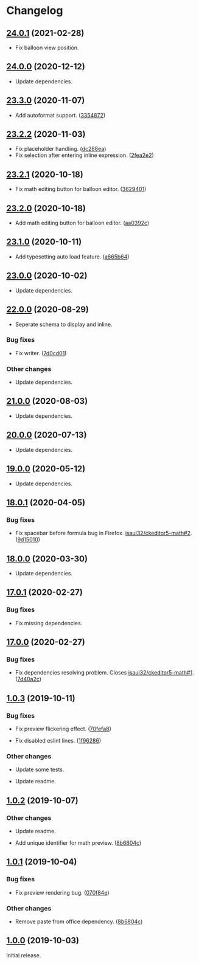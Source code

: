 Changelog
=========

## [24.0.1](https://github.com/isaul32/ckeditor5-math/compare/v24.0.0...24.0.1) (2021-02-28)

* Fix balloon view position.

## [24.0.0](https://github.com/isaul32/ckeditor5-math/compare/v23.3.0...24.0.0) (2020-12-12)

* Update dependencies.

## [23.3.0](https://github.com/isaul32/ckeditor5-math/compare/v23.2.2...23.3.0) (2020-11-07)

* Add autoformat support. ([3354872](https://github.com/isaul32/ckeditor5-math/commit/3354872))


## [23.2.2](https://github.com/isaul32/ckeditor5-math/compare/v23.2.1...23.2.2) (2020-11-03)

* Fix placeholder handling. ([dc288ea](https://github.com/isaul32/ckeditor5-math/commit/dc288ea))
* Fix selection after entering inline expression. ([2fea2e2](https://github.com/isaul32/ckeditor5-math/commit/2fea2e2))

## [23.2.1](https://github.com/isaul32/ckeditor5-math/compare/v23.2.0...23.2.1) (2020-10-18)

* Fix math editing button for balloon editor. ([3629401](https://github.com/isaul32/ckeditor5-math/commit/3629401))

## [23.2.0](https://github.com/isaul32/ckeditor5-math/compare/v23.1.0...23.2.0) (2020-10-18)

* Add math editing button for balloon editor. ([aa0392c](https://github.com/isaul32/ckeditor5-math/commit/aa0392c))

## [23.1.0](https://github.com/isaul32/ckeditor5-math/compare/v23.0.0...23.1.0) (2020-10-11)

* Add typesetting auto load feature. ([a665b64](https://github.com/isaul32/ckeditor5-math/commit/a665b64))

## [23.0.0](https://github.com/isaul32/ckeditor5-math/compare/v22.0.0...23.0.0) (2020-10-02)

* Update dependencies.

## [22.0.0](https://github.com/isaul32/ckeditor5-math/compare/v21.0.0...22.0.0) (2020-08-29)

* Seperate schema to display and inline.

### Bug fixes

* Fix writer. ([7d0cd01](https://github.com/isaul32/ckeditor5-math/commit/7d0cd01))

### Other changes

* Update dependencies.

## [21.0.0](https://github.com/isaul32/ckeditor5-math/compare/v20.0.0...21.0.0) (2020-08-03)

* Update dependencies.

## [20.0.0](https://github.com/isaul32/ckeditor5-math/compare/v19.0.0...20.0.0) (2020-07-13)

* Update dependencies.

## [19.0.0](https://github.com/isaul32/ckeditor5-math/compare/v18.0.1...19.0.0) (2020-05-12)

* Update dependencies.

## [18.0.1](https://github.com/isaul32/ckeditor5-math/compare/v18.0.0...18.0.1) (2020-04-05)

### Bug fixes

* Fix spacebar before formula bug in Firefox. [isaul32/ckeditor5-math#2](https://github.com/isaul32/ckeditor5-math/issues/2). ([9d15010](https://github.com/isaul32/ckeditor5-math/commit/9d15010))

## [18.0.0](https://github.com/isaul32/ckeditor5-math/compare/v17.0.1...18.0.0) (2020-03-30)

* Update dependencies.

## [17.0.1](https://github.com/isaul32/ckeditor5-math/compare/v17.0.0...17.0.1) (2020-02-27)

### Bug fixes

* Fix missing dependencies.

## [17.0.0](https://github.com/isaul32/ckeditor5-math/compare/v1.0.3...17.0.0) (2020-02-27)

### Bug fixes

* Fix dependencies resolving problem. Closes [isaul32/ckeditor5-math#1](https://github.com/isaul32/ckeditor5-math/issues/1). ([7d40a2c](https://github.com/isaul32/ckeditor5-math/commit/7d40a2c))

## [1.0.3](https://github.com/isaul32/ckeditor5-math/compare/v1.0.2...v1.0.3) (2019-10-11)

### Bug fixes

* Fix preview flickering effect. ([70fefa8](https://github.com/isaul32/ckeditor5-math/commit/70fefa8))

* Fix disabled eslint lines. ([1f96286](https://github.com/isaul32/ckeditor5-math/commit/1f96286))

### Other changes

* Update some tests.

* Update readme.

## [1.0.2](https://github.com/isaul32/ckeditor5-math/compare/v1.0.1...v1.0.2) (2019-10-07)

### Other changes

* Update readme.

* Add unique identifier for math preview. ([8b6804c](https://github.com/isaul32/ckeditor5-math/commit/98815fc))

## [1.0.1](https://github.com/isaul32/ckeditor5-math/compare/v1.0.0...v1.0.1) (2019-10-04)

### Bug fixes

* Fix preview rendering bug. ([070f84e](https://github.com/isaul32/ckeditor5-math/commit/070f84e))

### Other changes

* Remove paste from office dependency. ([8b6804c](https://github.com/isaul32/ckeditor5-math/commit/8b6804c))

## [1.0.0](https://github.com/isaul32/ckeditor5-math/compare/v1.0.0...v1.0.0) (2019-10-03)

Initial release.
